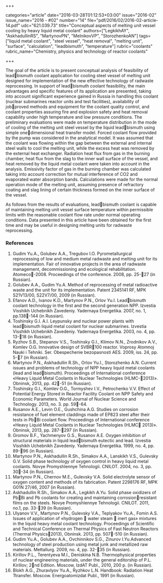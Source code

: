 +++

categories="article"
date="2016-03-28T01:12:53+03:00"
issue="2016-02"
issue_name="2016 - #02"
number="14"
file="pdf/2016/02/2016-02-article-14.pdf"
udc="621.039.73"
title="Conceptual aspects of melting unit vessel cooling by heavy liquid metal coolant"
authors=["LegkikhAY", "AskhadullinRS", "MartynovPN", "MelnikovVP",
"StorozhenkoAN"]
tags=["liquid metal coolant", "steel vessel", "heat removal", "melting unit", "surface", "calculation", "leadbismuth", "temperature"]
rubric="coolants"
rubric_name="Chemistry, physics and technology of reactor coolants"

+++

The goal of the article is to present conceptual analysis of feasibility of leadbismuth
coolant application for cooling steel vessel of melting unit designed for implementation
of the new effective technology of radwaste reprocessing. In support of leadbismuth
coolant feasibility, the main advantages and specific features of its application are
presented, taking into account significant experience gained in Russia in handling this coolant (nuclear submarines reactor units and test facilities), availability of jobproved
methods and equipment for the coolant quality control, and coolant properties assuring
fire and explosion safety and heat removal capability under high temperature and low
pressure conditions. The preliminary evaluations were made on temperature distribution
in the mode of cooling of the melting unit steel vessel by the liquid leadbismuth using
simple onedimensional heat transfer model. Forced coolant flow provided by the pump
was considered in the analytical model. It was assumed that the coolant was flowing
within the gap between the external and internal steel walls to cool the melting unit,
while the excess heat was removed by the external heat exchanger. Radiation heat flux
from gas in the burning chamber, heat flux from the slag to the inner wall surface of
the vessel, and heat removed by the liquid metal coolant were taken into account in
the analysis. Emissivity factor of gas in the burning chamber was calculated taking into
account correction for mutual interference of CO2 and evaporated water absorption
bands. Calculations were made for the normal operation mode of the melting unit,
assuming presence of refractory coating and slag lining of certain thickness formed on
the inner surface of the vessel.

As follows from the results of evaluations, leadbismuth coolant is capable of
maintaining melting unit vessel surface temperature within permissible limits with the
reasonable coolant flow rate under normal operating conditions. Data presented in this
article have been obtained for the first time and may be useful in designing melting
units for radwaste reprocessing.

### References

1. Gudim Yu.A., Golubev A.A., Tregubov I.O. Pyrometallurgical reprocessing of low and medium metal radwaste and melting unit for its implementation. Fair of innovative projects in the area of radwaste management, decommissioning and ecological rehabilitation. Atomeco-2008. Proceedings of the conference. 2008, pp. 25-27 (in Russian).
2. Golubev A.A., Gudim Yu.A. Method of reprocessing of metal radioactive waste and the unit for its implementation. Patent 2345141 RF, MPK S21V13/00, S22V7/00, 2009 (in Russian).
3. Efanov A.D., Ivanov K.D., Martynov P.N., Orlov Yu.I. Leadbismuth coolant technology in the first and the second generation NPP. Izvestia Visshikh Uchebnikh Zavedeniy. Yadernaya Energetika. 2007, no. 1, pp.138-144 (in Russian).
4. Toshinsky G.I. A.I. Leypunsky and nuclear power plants with leadbismuth liquid metal coolant for nuclear submarines. Izvestia Visshikh Uchebnikh Zavedeniy. Yadernaya Energetika. 2003, no. 4, pp. 13-18 (in Russian).
5. Ryzhov S.B., Stepanov V.S., Toshinsky G.I., Klimov N.N., Zrodnikov A.V., Komlev O.G. Innovative design of SVBR100 reactor. Voprosy Atomnoj Nauki i Tehniki. Ser. Obespechenie bezopasnosti AES. 2009, iss. 24, pp. 5-7 (in Russian).
6. Martynov P.N., Askhadullin R.Sh., Orlov Yu.I., Storozhenko A.N. Current issues and problems of technology of NPP heavy liquid metal coolants (lead and leadbismuth). Proceedings of International conference «Heavy Liquid Metal Coolants in Nuclear Technologies (HLMC-2013)». Obninsk, 2013, pp. 42-51 (in Russian).
7. Toshinsky G.I., Komlev O.G., Tormyshev I.V., Petrochenko V.V. Effect of Potential Energy Stored in Reactor Facility Coolant on NPP Safety and Economic Parameters. World Journal of Nuclear Science and Technology. 2013, no. 3. pp. 59-64.
8. Rusanov A.E., Levin O.E., Gushchina A.G. Studies on corrosion resistance of fuel element claddings made of EP823 steel after their tests in PbBi coolant flow. Proceedings of International conference «Heavy Liquid Metal Coolants in Nuclear Technologies (HLMC 2013)». Obninsk, 2013, pp. 287-297 (in Russian).
9. Gromov B.F., Yachmenyov G.S., Rusanov A.E. Oxygen inhibition of structural materials in liquid leadbismuth eutectic and lead. Izvestia Visshikh Uchebnikh Zavedeniy. Yadernaya Energetika. 1999, no. 4, pp. 89-96 (in Russian).
10. Martynov P.N., Askhadullin R.Sh., Simakov A.A., Lanskikh V.S., Gulevsky G.V. Solid phase technology of oxygen control in heavy liquid metal coolants. Novye Promyshlennye Tehnologii. CNILOT. 2004, no. 3, pp. 30-34 (in Russian).
11. Martynov P.N., Chernov M.E., Gulevsky V.A. Solid electrolyte sensor of oxygen content and methods of its fabrication. Patent 2298176 RF, MPK G01N 27/46, 2007 (in Russian).
12. Askhadullin R.Sh., Simakov A.A., Legkikh A.Yu. Solid phase oxidizers of PbBi and Pb coolants for creating and maintaining corrosionresistant films on the steels. Novye Promyshlennye Tehnologii. CNILOT. 2011, no.1, pp. 33-39 (in Russian).
13. Ulyanov V.V., Martynov P.N., Gulevsky V.A., Teplyakov Yu.A., Fomin A.S. Issues of application of «hydrogen  water steam  inert gas» mixtures in the liquid heavy metal coolant technology. Proceedings of Scientific and Technical Conference on Thermal Physics of Fast Neutron Reactors (Thermal Physics2013), Obninsk. 2013, pp. 507-510 (in Russian).
14. Gudim Yu.A., Golubev A.A., Ovchinnikov S.G., Zinurov I.Yu.Advanced technology of steel production using metal junk and metallized raw materials. Mettallurg. 2009, no. 4, pp. 32-35 (in Russian).
15. Kirillov P.L., Terentyeva M.I., Deniskina N.B. Thermophysical properties of nuclear engineering materials, under the general editorship of P.L. Kirillov; 2nd Edition. Moscow, IzdAT Publ., 2010, 200 p. (in Russian).
16. Blokh A.G., Zhuravlyov Yu.A., Ryzhkov L.N. Handbook: Radiation Heat Ttransfer. Moscow. Energoatomizdat Publ., 1991 (in Russian).